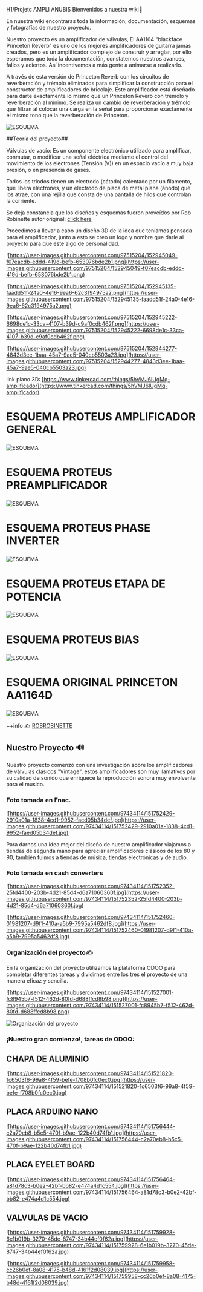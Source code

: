 H1/Projetc AMPLI ANUBIS
Bienvenidos a nuestra wiki👋

En nuestra wiki encontraras toda la información, documentación, esquemas y fotografías de nuestro proyecto.

Nuestro proyecto es un amplificador de válvulas, El AA1164 "blackface Princeton Reverb" es uno de los mejores amplificadores de guitarra jamás creados, pero es un amplificador complejo de construir y arreglar, por ello esperamos que toda la documentación, constatemos nuestros avances, fallos y aciertos.
Así incentivemos a más gente a animarse a realizarlo.

 A través de esta versión de Princeton Reverb con los circuitos de reverberación y trémolo eliminados para simplificar la construcción para el constructor de amplificadores de bricolaje.  Este amplificador está diseñado para darte exactamente lo mismo que un Princeton Reverb con trémolo y reverberación al mínimo. Se realiza un cambio de reverberación y trémolo que filtran al colocar una carga en la señal para proporcionar exactamente el mismo tono que la reverberación de Princeton.

![ESQUEMA](https://robrobinette.com/images/Guitar/AA1164/AA1164_Princeton_Reverb_Layout_Reverb_and_Tremolo_Deleted_small.png)

##Teoría del proyecto##

Válvulas de vacío: Es un componente electrónico utilizado para amplificar, conmutar, o modificar una señal eléctrica mediante el control del movimiento de los electrones (Tensión (V)) en un espacio vacío a muy baja presión, o en presencia de gases.

Todos los triodos tienen un electrodo (cátodo) calentado por un filamento, que libera electrones, y un electrodo de placa de metal plana (ánodo) que los atrae, con una rejilla que consta de una pantalla de hilos que controlan la corriente.



Se deja constancia que los diseños y esquemas fueron proveídos por Rob Robinette
autor original: [click here](https://robrobinette.com/AA1164_Princeton_Reverb.htm)

Procedimos a llevar a cabo un diseño 3D de la idea que teníamos pensada para el amplificador, junto a esto se creo un logo y nombre que darle al proyecto para que este algo de personalidad.

![https://user-images.githubusercontent.com/97515204/152945049-f07eacdb-eddd-419d-befb-653076bde2b1.png](https://user-images.githubusercontent.com/97515204/152945049-f07eacdb-eddd-419d-befb-653076bde2b1.png)

![https://user-images.githubusercontent.com/97515204/152945135-faadd51f-24a0-4e16-9ea6-62c3194975a2.png](https://user-images.githubusercontent.com/97515204/152945135-faadd51f-24a0-4e16-9ea6-62c3194975a2.png)

![https://user-images.githubusercontent.com/97515204/152945222-6698de1c-33ca-4107-b39d-c9af0cdb462f.png](https://user-images.githubusercontent.com/97515204/152945222-6698de1c-33ca-4107-b39d-c9af0cdb462f.png)

![https://user-images.githubusercontent.com/97515204/152944277-4843d3ee-1baa-45a7-9ae5-040cb5503a23.jpg](https://user-images.githubusercontent.com/97515204/152944277-4843d3ee-1baa-45a7-9ae5-040cb5503a23.jpg)


link plano 3D: [https://www.tinkercad.com/things/5hVMJ6lUgMq-amplificador](https://www.tinkercad.com/things/5hVMJ6lUgMq-amplificador)

# ESQUEMA PROTEUS AMPLIFICADOR GENERAL
### 

![ESQUEMA](https://user-images.githubusercontent.com/94827116/148760314-5e709b58-4d87-4c5d-bd73-824e2a753edc.PNG)

# ESQUEMA PROTEUS PREAMPLIFICADOR
###

![ESQUEMA](https://user-images.githubusercontent.com/94827116/148760330-5f96a4b3-1f69-48b1-b1c3-984206af6e5c.PNG)

# ESQUEMA PROTEUS PHASE INVERTER
###

![ESQUEMA](https://user-images.githubusercontent.com/94827116/148762442-1e28f6e3-08f2-409c-9851-eca03de01f84.png)

# ESQUEMA PROTEUS ETAPA DE POTENCIA
###

![ESQUEMA](https://user-images.githubusercontent.com/94827116/148760322-093d37e4-1794-4d4c-9fa8-3e0e24ca9a36.PNG)

# ESQUEMA PROTEUS BIAS
###

![ESQUEMA](https://user-images.githubusercontent.com/94827116/148760328-eb93cc3c-85e0-4e67-acda-0a669d7af0b3.PNG)

# ESQUEMA ORIGINAL PRINCETON AA1164D
###

![ESQUEMA](https://robrobinette.com/images/Guitar/AA1164/AA1164_Princeton_Reverb_Delete_Reverb_and_Tremolo_Schematic.jpg)

++info ✍ [ROBROBINETTE](https://robrobinette.com/AA1164_Princeton_Reverb_With_Reverb_and_Tremolo_Deleted.htm)

## Nuestro Proyecto 🔊

Nuestro proyecto comenzó con una investigación sobre los amplificadores de válvulas clásicos "Vintage", estos amplificadores son muy llamativos por su calidad de sonido que enriquece la reproducción sonora muy envolvente para el musico. 

### Foto tomada en Fnac.

![https://user-images.githubusercontent.com/97434114/151752429-2910a01a-1838-4cd1-9952-faed05b34def.jpg](https://user-images.githubusercontent.com/97434114/151752429-2910a01a-1838-4cd1-9952-faed05b34def.jpg)

Para darnos una idea mejor del diseño de nuestro amplificador viajamos a tiendas de segunda mano para apreciar amplificadores clásicos de los 80 y 90, también fuimos a tiendas de música, tiendas electrónicas y de audio.  

### Foto tomada en cash converters

![https://user-images.githubusercontent.com/97434114/151752352-25fd4400-203b-4d21-85d4-d6a71060360f.jpg](https://user-images.githubusercontent.com/97434114/151752352-25fd4400-203b-4d21-85d4-d6a71060360f.jpg)

![https://user-images.githubusercontent.com/97434114/151752460-01981207-d9f1-410a-a5b9-7995a5462df8.jpg](https://user-images.githubusercontent.com/97434114/151752460-01981207-d9f1-410a-a5b9-7995a5462df8.jpg)

### Organización del proyecto✍

En la organización del proyecto utilizamos la plataforma ODOO para completar diferentes tareas y dividirnos entre los tres el proyecto de una manera eficaz y sencilla.

![https://user-images.githubusercontent.com/97434114/151527001-fc8945b7-f512-462d-80fd-d688ffcd8b98.png](https://user-images.githubusercontent.com/97434114/151527001-fc8945b7-f512-462d-80fd-d688ffcd8b98.png)

![Organización del proyecto](https://user-images.githubusercontent.com/94827116/148751088-5ea63438-9a45-440b-b2eb-b94e0a878686.jpg)


### ¡Nuestro gran comienzo!, tareas de ODOO: 

## CHAPA DE ALUMINIO
![https://user-images.githubusercontent.com/97434114/151521820-1c6503f6-99a8-4f59-befe-f708b0fc0ec0.jpg](https://user-images.githubusercontent.com/97434114/151521820-1c6503f6-99a8-4f59-befe-f708b0fc0ec0.jpg)

## PLACA ARDUINO NANO
![https://user-images.githubusercontent.com/97434114/151756444-c2a70eb8-b5c5-470f-b9ae-122b40d74fb1.jpg](https://user-images.githubusercontent.com/97434114/151756444-c2a70eb8-b5c5-470f-b9ae-122b40d74fb1.jpg)

## PLACA EYELET BOARD
![https://user-images.githubusercontent.com/97434114/151756464-a81d78c3-b0e2-42bf-bb82-e474a4d1c554.jpg](https://user-images.githubusercontent.com/97434114/151756464-a81d78c3-b0e2-42bf-bb82-e474a4d1c554.jpg)

## VALVULAS DE VACIO
![https://user-images.githubusercontent.com/97434114/151759928-6e1b019b-3270-45de-8747-34b44ef0f62a.jpg](https://user-images.githubusercontent.com/97434114/151759928-6e1b019b-3270-45de-8747-34b44ef0f62a.jpg)

![https://user-images.githubusercontent.com/97434114/151759958-cc26b0ef-8a08-4175-b48d-4161f2d08039.jpg](https://user-images.githubusercontent.com/97434114/151759958-cc26b0ef-8a08-4175-b48d-4161f2d08039.jpg)
